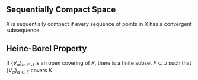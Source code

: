 ## Sequentially Compact Space

${ X }$ is sequentially compact if every sequence of points in ${ X }$ has a convergent subsequence. 

## Heine-Borel Property

If ${ \{  V_{\alpha} \}_{\alpha \in J} }$ is an open covering of ${ K }$, there is a finite subset ${ F \subset J }$ such that ${ \{ V_{\alpha} \}_{\alpha \in F} }$ covers ${ K }$.

